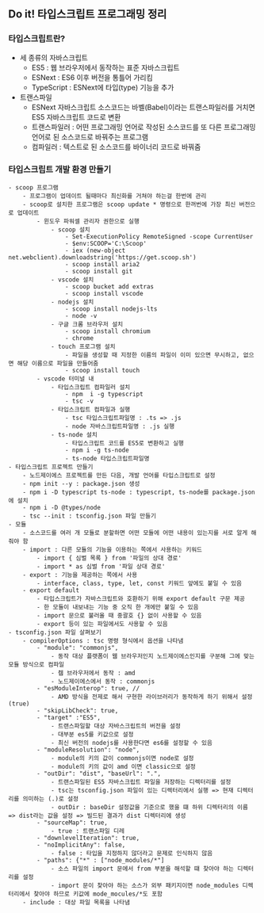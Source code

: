 ## Do it! 타입스크립트 프로그래밍 정리

### 타입스크립트란?
- 세 종류의 자바스크립트
    - ES5 : 웹 브라우저에서 동작하는 표준 자바스크립트
    - ESNext : ES6 이후 버전을 통틀어 가리킴
    - TypeScript : ESNext에 타입(type) 기능을 추가
- 트랜스파일
    - ESNext 자바스크립트 소스코드는 바벨(Babel)이라는 트랜스파일러를 거치면 ES5 자바스크립트 코드로 변환
    - 트랜스파일러 : 어떤 프로그래밍 언어로 작성된 소스코드를 또 다른 프로그래밍 언어로 된 소스코드로 바꿔주는 프로그램
    - 컴파일러 : 텍스트로 된 소스코드를 바이너리 코드로 바꿔줌

### 타입스크립트 개발 환경 만들기
    - scoop 프로그램
        - 프로그램이 업데이트 될때마다 최신화를 거쳐야 하는걸 한번에 관리
        - scoop로 설치한 프로그램은 scoop update * 명령으로 한꺼번에 가장 최신 버전으로 업데이트
            - 윈도우 파워셀 관리자 권한으로 실행
                - scoop 설치
                    - Set-ExecutionPolicy RemoteSigned -scope CurrentUser
                    - $env:SCOOP='C:\Scoop'
                    - iex (new-object net.webclient).downloadstring('https://get.scoop.sh')
                    - scoop install aria2
                    - scoop install git
                - vscode 설치
                    - scoop bucket add extras
                    - scoop install vscode
                - nodejs 설치
                    - scoop install nodejs-lts
                    - node -v
                - 구글 크롬 브라우저 설치
                    - scoop install chromium
                    - chrome
                - touch 프로그램 설치  
                    - 파일을 생성할 때 지정한 이름의 파일이 이미 있으면 무시하고, 없으면 해당 이름으로 파일을 만들어줌
                    - scoop install touch
            - vscode 터미널 내
                - 타입스크립트 컴파일러 설치
                    - npm  i -g typescript
                    - tsc -v
                - 타입스크립트 컴파일과 실행
                    - tsc 타입스크립트파일명 : .ts => .js
                    - node 자바스크립트파일명 : .js 실행
                - ts-node 설치
                    - 타입스크립트 코드를 ES5로 변환하고 실행
                    - npm i -g ts-node
                    - ts-node 타입스크립트파일명
    - 타입스크립트 프로젝트 만들기
        - 노드제이에스 프로젝트를 만든 다음, 개발 언어를 타입스크립트로 설정
        - npm init --y : package.json 생성 
        - npm i -D typescript ts-node : typescript, ts-node를 package.json에 설치
        - npm i -D @types/node 
        - tsc --init : tsconfig.json 파일 만들기
    - 모듈
        - 소스코드를 여러 개 모듈로 분할하면 어떤 모듈에 어떤 내용이 있는지를 서로 알게 해줘야 함
        - import : 다른 모듈의 기능을 이용하는 쪽에서 사용하는 키워드
            - import { 심벌 목록 } from '파일의 상대 경로'
            - import * as 심벌 from '파일 상대 경로'
        - export : 기능을 제공하는 쪽에서 사용
            - interface, class, type, let, const 키워드 앞에도 붙일 수 있음
        - export default
            - 타입스크립트가 자바스크립트와 호환하기 위해 export default 구문 제공
            - 한 모듈이 내보내는 기능 중 오직 한 개에만 붙일 수 있음
            - import 문으로 불러올 때 중괄호 {} 없이 사용할 수 있음
            - export 등이 있는 파일에서도 사용할 수 있음
    - tsconfig.json 파일 살펴보기
        - compilerOptions : tsc 명령 형식에서 옵션을 나타냄
            - "module": "commonjs", 
                - 동작 대상 플랫폼이 웹 브라우저인지 노드제이에스인지를 구분해 그에 맞는 모듈 방식으로 컴파일
                - 췝 브라우저에서 동작 : amd
                - 노드제이에스에서 동작 : commonjs
            - "esModuleInterop": true, // 
                - AMD 방식을 전제로 해서 구현한 라이브러리가 동작하게 하기 위해서 설정(true)
            - "skipLibCheck": true,
            - "target" :"ES5",
                - 트랜스파일할 대상 자바스크립트의 버전을 설정
                - 대부분 es5를 키값으로 설정
                - 최신 버전의 nodejs를 사용한다면 es6를 설정할 수 있음
            - "moduleResolution": "node",
                - module의 키의 값이 commonjs이면 node로 설정
                - module의 키의 값이 amd 이면 classic으로 설정
            - "outDir": "dist", "baseUrl": ".",
                - 트랜스파일된 ES5 자바스크립트 파일을 저장하는 디렉터리를 설정
                - tsc는 tsconfig.json 파일이 있는 디렉터리에서 실행 => 현재 디렉터리를 의미하는 (.)로 설정
                - outDir : baseDir 설정값을 기준으로 했을 떄 하위 디렉터리의 이름 => dist라는 값을 설정 => 빌드된 결과가 dist 디렉터리에 생성
            - "sourceMap": true,
                - true : 트랜스파일 디레
            - "downlevelIteration": true,
            - "noImplicitAny": false,
                - false : 타입을 지정하지 않더라고 문제로 인식하지 않음 
            - "paths": {"*" : ["node_modules/*"]
                - 소스 파일의 import 문에서 from 부분을 해석할 떄 찾아야 하는 디렉터리를 설정
                - import 문이 찾아야 하는 소스가 외부 패키지이면 node_modules 디렉터리에서 찾아야 하므로 키값에 mode_mocules/*도 포함
        - include : 대상 파일 목록을 나타냄
            



                
